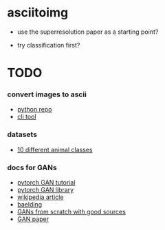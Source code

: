 # asciitoimg

* use the superresolution paper as a starting point?

* try classification first?

# TODO
### convert images to ascii
* [python repo](https://github.com/LeandroBarone/python-ascii_magic)
* [cli tool](https://github.com/TheZoraiz/ascii-image-converter)

### datasets
* [10 different animal classes](https://www.kaggle.com/datasets/alessiocorrado99/animals10)

### docs for GANs
* [pytorch GAN tutorial](https://pytorch.org/tutorials/beginner/dcgan_faces_tutorial.html)
* [pytorch GAN library](https://github.com/eriklindernoren/PyTorch-GAN)
* [wikipedia article](https://en.wikipedia.org/wiki/Generative_adversarial_network)
* [baelding](https://www.baeldung.com/cs/pytorch-generative-adversarial-networks)
* [GANs from scratch with good sources](https://medium.com/ai-society/gans-from-scratch-1-a-deep-introduction-with-code-in-pytorch-and-tensorflow-cb03cdcdba0f)
* [GAN paper](https://proceedings.neurips.cc/paper_files/paper/2014/file/5ca3e9b122f61f8f06494c97b1afccf3-Paper.pdf)
